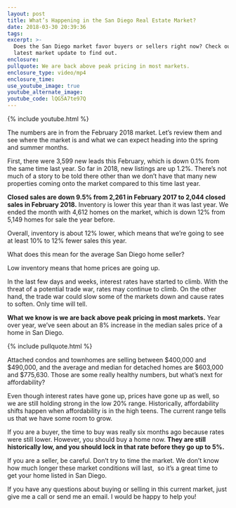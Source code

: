 ```yaml
---
layout: post
title: What’s Happening in the San Diego Real Estate Market?
date: 2018-03-30 20:39:36
tags:
excerpt: >-
  Does the San Diego market favor buyers or sellers right now? Check out my
  latest market update to find out.
enclosure:
pullquote: We are back above peak pricing in most markets.
enclosure_type: video/mp4
enclosure_time:
use_youtube_image: true
youtube_alternate_image:
youtube_code: lQG5A7te97Q
---
```


{% include youtube.html %}

The numbers are in from the February 2018 market. Let’s review them and see where the market is and what we can expect heading into the spring and summer months.

First, there were 3,599 new leads this February, which is down 0.1% from the same time last year. So far in 2018, new listings are up 1.2%. There’s not much of a story to be told there other than we don’t have that many new properties coming onto the market compared to this time last year.

**Closed sales are down 9.5% from 2,261 in February 2017 to 2,044 closed sales in February 2018.** Inventory is lower this year than it was last year. We ended the month with 4,612 homes on the market, which is down 12% from 5,149 homes for sale the year before.

Overall, inventory is about 12% lower, which means that we’re going to see at least 10% to 12% fewer sales this year.

What does this mean for the average San Diego home seller?

Low inventory means that home prices are going up.

In the last few days and weeks, interest rates have started to climb. With the threat of a potential trade war, rates may continue to climb. On the other hand, the trade war could slow some of the markets down and cause rates to soften. Only time will tell.

**What we know is we are back above peak pricing in most markets.** Year over year, we’ve seen about an 8% increase in the median sales price of a home in San Diego.

{% include pullquote.html %}

Attached condos and townhomes are selling between $400,000 and $490,000, and the average and median for detached homes are $603,000 and $775,630. Those are some really healthy numbers, but what’s next for affordability?

Even though interest rates have gone up, prices have gone up as well, so we are still holding strong in the low 20% range. Historically, affordability shifts happen when affordability is in the high teens. The current range tells us that we have some room to grow.

If you are a buyer, the time to buy was really six months ago because rates were still lower. However, you should buy a home now. **They are still historically low, and you should lock in that rate before they go up to 5%.**

If you are a seller, be careful. Don’t try to time the market. We don’t know how much longer these market conditions will last, &nbsp;so it’s a great time to get your home listed in San Diego.

If you have any questions about buying or selling in this current market, just give me a call or send me an email. I would be happy to help you!

&nbsp;